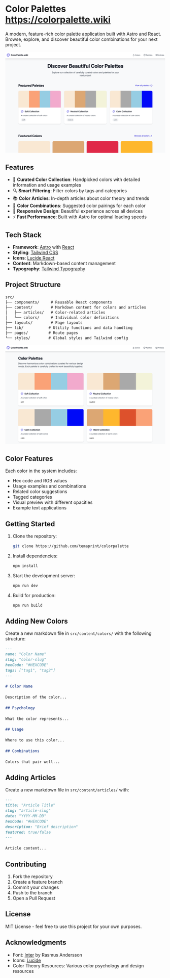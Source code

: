 # Color Palettes https://colorpalette.wiki

A modern, feature-rich color palette application built with Astro and React. Browse, explore, and discover beautiful color combinations for your next project.

![Color Palettes Preview](public/colorpalette.png)

## Features

- 🎨 **Curated Color Collection**: Handpicked colors with detailed information and usage examples
- 🔍 **Smart Filtering**: Filter colors by tags and categories
- 📚 **Color Articles**: In-depth articles about color theory and trends
- 🎯 **Color Combinations**: Suggested color pairings for each color
- 📱 **Responsive Design**: Beautiful experience across all devices
- ⚡ **Fast Performance**: Built with Astro for optimal loading speeds

## Tech Stack

- **Framework**: [Astro](https://astro.build) with [React](https://reactjs.org)
- **Styling**: [Tailwind CSS](https://tailwindcss.com)
- **Icons**: [Lucide React](https://lucide.dev)
- **Content**: Markdown-based content management
- **Typography**: [Tailwind Typography](https://tailwindcss.com/docs/typography-plugin)

## Project Structure

```
src/
├── components/     # Reusable React components
├── content/        # Markdown content for colors and articles
│   ├── articles/   # Color-related articles
│   └── colors/     # Individual color definitions
├── layouts/        # Page layouts
├── lib/           # Utility functions and data handling
├── pages/         # Route pages
└── styles/        # Global styles and Tailwind config
```
![Color Palettes Preview](public/colorpalette-2.png)
## Color Features

Each color in the system includes:
- Hex code and RGB values
- Usage examples and combinations
- Related color suggestions
- Tagged categories
- Visual preview with different opacities
- Example text applications

## Getting Started

1. Clone the repository:
   ```bash
   git clone https://github.com/temaprint/colorpalette
   ```

2. Install dependencies:
   ```bash
   npm install
   ```

3. Start the development server:
   ```bash
   npm run dev
   ```

4. Build for production:
   ```bash
   npm run build
   ```

## Adding New Colors

Create a new markdown file in `src/content/colors/` with the following structure:

```markdown
---
name: "Color Name"
slug: "color-slug"
hexCode: "#HEXCODE"
tags: ["tag1", "tag2"]
---

# Color Name

Description of the color...

## Psychology

What the color represents...

## Usage

Where to use this color...

## Combinations

Colors that pair well...
```

## Adding Articles

Create a new markdown file in `src/content/articles/` with:

```markdown
---
title: "Article Title"
slug: "article-slug"
date: "YYYY-MM-DD"
hexCode: "#HEXCODE"
description: "Brief description"
featured: true/false
---

Article content...
```

## Contributing

1. Fork the repository
2. Create a feature branch
3. Commit your changes
4. Push to the branch
5. Open a Pull Request

## License

MIT License - feel free to use this project for your own purposes.

## Acknowledgments

- Font: [Inter](https://rsms.me/inter/) by Rasmus Andersson
- Icons: [Lucide](https://lucide.dev/)
- Color Theory Resources: Various color psychology and design resources